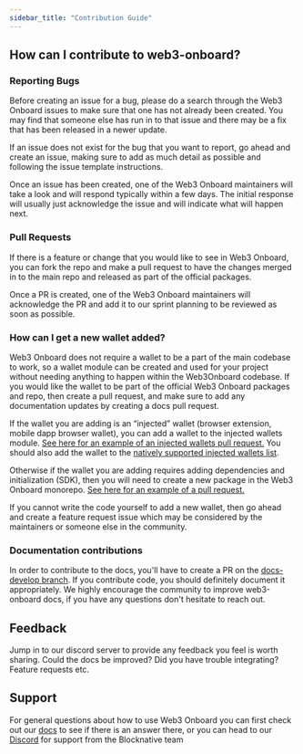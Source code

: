 ```yaml
---
sidebar_title: "Contribution Guide"
---
```


## How can I contribute to web3-onboard?

### Reporting Bugs

Before creating an issue for a bug, please do a search through the Web3 Onboard issues to make sure that one has not already been created. You may find that someone else has run in to that issue and there may be a fix that has been released in a newer update.

If an issue does not exist for the bug that you want to report, go ahead and create an issue, making sure to add as much detail as possible and following the issue template instructions.

Once an issue has been created, one of the Web3 Onboard maintainers will take a look and will respond typically within a few days. The initial response will usually just acknowledge the issue and will indicate what will happen next.

### Pull Requests

If there is a feature or change that you would like to see in Web3 Onboard, you can fork the repo and make a pull request to have the changes merged in to the main repo and released as part of the official packages.

Once a PR is created, one of the Web3 Onboard maintainers will acknowledge the PR and add it to our sprint planning to be reviewed as soon as possible.

### How can I get a new wallet added?

Web3 Onboard does not require a wallet to be a part of the main codebase to work, so a wallet module can be created and used for your project without needing anything to happen within the Web3Onboard codebase. If you would like the wallet to be part of the official Web3 Onboard packages and repo, then create a pull request, and make sure to add any documentation updates by creating a docs pull request.

If the wallet you are adding is an “injected” wallet (browser extension, mobile dapp browser wallet), you can add a wallet to the injected wallets module. [See here for an example of an injected wallets pull request.](https://github.com/blocknative/web3-onboard/pull/1177/files) You should also add the wallet to the [natively supported injected wallets list](https://onboard.blocknative.com/docs/packages/injected#injected-wallets-supported-natively).

Otherwise if the wallet you are adding requires adding dependencies and initialization (SDK), then you will need to create a new package in the Web3 Onboard monorepo. [See here for an example of a pull request.](https://github.com/blocknative/web3-onboard/pull/1238/files)

If you cannot write the code yourself to add a new wallet, then go ahead and create a feature request issue which may be considered by the maintainers or someone else in the community.

### Documentation contributions

In order to contribute to the docs, you'll have to create a PR on the [docs-develop branch](https://github.com/blocknative/web3-onboard/tree/docs-develop). If you contribute code, you should definitely document it appropriately. We highly encourage the community to improve web3-onboard docs, if you have any questions don't hesitate to reach out.

## Feedback

Jump in to our discord server to provide any feedback you feel is worth sharing. Could the docs be improved? Did you have trouble integrating? Feature requests etc.

## Support

For general questions about how to use Web3 Onboard you can first check out our [docs](https://onboard.blocknative.com/docs/overview/introduction#features) to see if there is an answer there, or you can head to our [Discord](https://discord.com/invite/KZaBVME) for support from the Blocknative team
